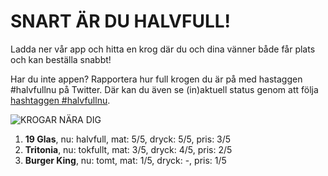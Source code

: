 # SNART ÄR DU HALVFULL!

Ladda ner vår app och hitta en krog där du och dina vänner både får plats och kan beställa snabbt!

Har du inte appen? Rapportera hur full krogen du är på med hastaggen #halvfullnu på Twitter. Där kan du även se (in)aktuell status genom att följa [hashtaggen #halvfullnu](https://mobile.twitter.com/hashtag/halvfullnu).

![KROGAR NÄRA DIG](https://i.pinimg.com/600x315/36/79/d3/3679d351b3be676776cc11d1e5b50fa6.jpg)

1. **19 Glas**, nu: halvfull, mat: 5/5, dryck: 5/5, pris: 3/5
2. **Tritonia**, nu: tokfullt, mat: 3/5, dryck: 4/5, pris: 2/5
3. **Burger King**, nu: tomt, mat: 1/5, dryck: -, pris: 1/5
